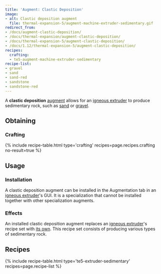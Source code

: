 ```yaml
---
title: 'Augment: Clastic Deposition'
image:
- alt: Clastic deposition augment
  file: thermal-expansion-5/augment-machine-extruder-sedimentary.gif
redirect_from:
- /docs/augment-clastic-deposition/
- /docs/thermal-expansion/augment-clastic-deposition/
- /docs/thermal-expansion-5/augment-clastic-deposition/
- /docs/1.12/thermal-expansion-5/augment-clastic-deposition/
recipes:
  crafting:
  - te5-augment-machine-extruder-sedimentary
recipe-list:
- gravel
- sand
- sand-red
- sandstone
- sandstone-red
---
```


A **clastic deposition** [augment](/docs/1.12/thermal-expansion/augments/) allows for an [igneous
extruder](/docs/1.12/thermal-expansion/igneous-extruder/) to produce sedimentary rock, such as
[sand](https://minecraft.gamepedia.com/Sand) or
[gravel](https://minecraft.gamepedia.com/Gravel).


Obtaining
---------

### Crafting
{% include recipe-table.html type='crafting' recipes=page.recipes.crafting no-result=true %}


Usage
-----

### Installation
A clastic deposition augment can be installed in the Augmentation tab in an
[igneous extruder](/docs/1.12/thermal-expansion/igneous-extruder/)'s GUI. It is a specialization that
cannot be installed together with other specialization augments.

### Effects
An installed clastic deposition augment replaces an [igneous
extruder](/docs/1.12/thermal-expansion/igneous-extruder/)'s recipe set with [its own](#recipes). This
recipe set consists of producing various types of sedimentary rock.


Recipes
-------

{% include recipe-table.html type='te5-extruder-sedimentary' recipes=page.recipe-list %}
